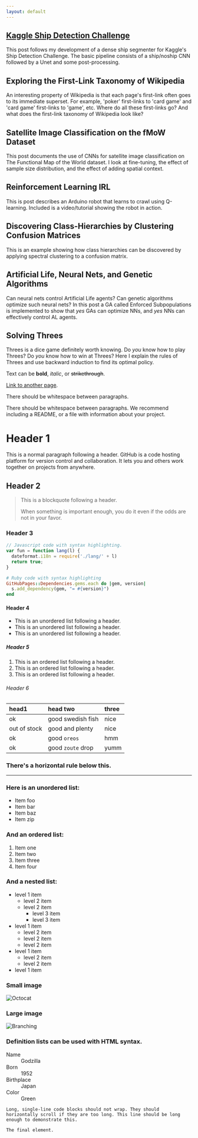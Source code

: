 ```yaml
---
layout: default
---
```


## [Kaggle Ship Detection Challenge](airbus.html)

This post follows my development of a dense ship segmenter for Kaggle's Ship Detection Challenge.  The basic pipeline consists of a ship/noship CNN followed by a Unet and some post-processing.

## Exploring the First-Link Taxonomy of Wikipedia

An interesting property of Wikipedia is that each page's first-link often goes to its immediate superset.  For example, 'poker' first-links to 'card game' and 'card game' first-links to 'game', etc.  Where do all these first-links go?  And what does the first-link taxonomy of Wikipedia look like?

## Satellite Image Classification on the fMoW Dataset

This post documents the use of CNNs for satellite image classification on The Functional Map of the World dataset. I look at fine-tuning, the effect of sample size distribution, and the effect of adding spatial context.

## Reinforcement Learning IRL

This is post describes an Arduino robot that learns to crawl using Q-learning.  Included is a video/tutorial showing the robot in action.

## Discovering Class-Hierarchies by Clustering Confusion Matrices

This is an example showing how class hierarchies can be discovered by applying spectral clustering to a confusion matrix.

## Artificial Life, Neural Nets, and Genetic Algorithms

Can neural nets control Artificial Life agents?  Can genetic algorithms optimize such neural nets?  In this post a GA called Enforced Subpopulations is implemented to show that _yes_ GAs can optimize NNs, and _yes_ NNs can effectively control AL agents.

## Solving Threes

Threes is a dice game definitely worth knowing.  Do _you_ know how to play Threes?  Do _you_ know how to win at Threes?  Here I explain the rules of Threes and use backward induction to find its optimal policy.





Text can be **bold**, _italic_, or ~~strikethrough~~.

[Link to another page](./another-page.html).

There should be whitespace between paragraphs.

There should be whitespace between paragraphs. We recommend including a README, or a file with information about your project.

# Header 1

This is a normal paragraph following a header. GitHub is a code hosting platform for version control and collaboration. It lets you and others work together on projects from anywhere.

## Header 2

> This is a blockquote following a header.
>
> When something is important enough, you do it even if the odds are not in your favor.

### Header 3

```js
// Javascript code with syntax highlighting.
var fun = function lang(l) {
  dateformat.i18n = require('./lang/' + l)
  return true;
}
```

```ruby
# Ruby code with syntax highlighting
GitHubPages::Dependencies.gems.each do |gem, version|
  s.add_dependency(gem, "= #{version}")
end
```

#### Header 4

*   This is an unordered list following a header.
*   This is an unordered list following a header.
*   This is an unordered list following a header.

##### Header 5

1.  This is an ordered list following a header.
2.  This is an ordered list following a header.
3.  This is an ordered list following a header.

###### Header 6

| head1        | head two          | three |
|:-------------|:------------------|:------|
| ok           | good swedish fish | nice  |
| out of stock | good and plenty   | nice  |
| ok           | good `oreos`      | hmm   |
| ok           | good `zoute` drop | yumm  |

### There's a horizontal rule below this.

* * *

### Here is an unordered list:

*   Item foo
*   Item bar
*   Item baz
*   Item zip

### And an ordered list:

1.  Item one
1.  Item two
1.  Item three
1.  Item four

### And a nested list:

- level 1 item
  - level 2 item
  - level 2 item
    - level 3 item
    - level 3 item
- level 1 item
  - level 2 item
  - level 2 item
  - level 2 item
- level 1 item
  - level 2 item
  - level 2 item
- level 1 item

### Small image

![Octocat](https://assets-cdn.github.com/images/icons/emoji/octocat.png)

### Large image

![Branching](https://guides.github.com/activities/hello-world/branching.png)


### Definition lists can be used with HTML syntax.

<dl>
<dt>Name</dt>
<dd>Godzilla</dd>
<dt>Born</dt>
<dd>1952</dd>
<dt>Birthplace</dt>
<dd>Japan</dd>
<dt>Color</dt>
<dd>Green</dd>
</dl>

```
Long, single-line code blocks should not wrap. They should horizontally scroll if they are too long. This line should be long enough to demonstrate this.
```

```
The final element.
```
